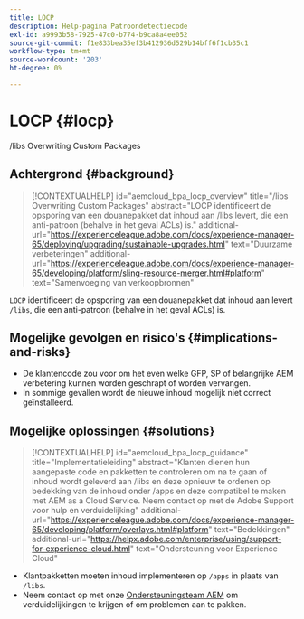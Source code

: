 ```yaml
---
title: LOCP
description: Help-pagina Patroondetectiecode
exl-id: a9993b58-7925-47c0-b774-b9ca8a4ee052
source-git-commit: f1e833bea35ef3b412936d529b14bff6f1cb35c1
workflow-type: tm+mt
source-wordcount: '203'
ht-degree: 0%

---
```


# LOCP {#locp}

/libs Overwriting Custom Packages

## Achtergrond {#background}

>[!CONTEXTUALHELP]
>id="aemcloud_bpa_locp_overview"
>title="/libs Overwriting Custom Packages"
>abstract="LOCP identificeert de opsporing van een douanepakket dat inhoud aan /libs levert, die een anti-patroon (behalve in het geval ACLs) is."
>additional-url="https://experienceleague.adobe.com/docs/experience-manager-65/deploying/upgrading/sustainable-upgrades.html" text="Duurzame verbeteringen"
>additional-url="https://experienceleague.adobe.com/docs/experience-manager-65/developing/platform/sling-resource-merger.html#platform" text="Samenvoeging van verkoopbronnen"

`LOCP` identificeert de opsporing van een douanepakket dat inhoud aan levert `/libs`, die een anti-patroon (behalve in het geval ACLs) is.

## Mogelijke gevolgen en risico&#39;s {#implications-and-risks}

* De klantencode zou voor om het even welke GFP, SP of belangrijke AEM verbetering kunnen worden geschrapt of worden vervangen.
* In sommige gevallen wordt de nieuwe inhoud mogelijk niet correct geïnstalleerd.

## Mogelijke oplossingen {#solutions}

>[!CONTEXTUALHELP]
>id="aemcloud_bpa_locp_guidance"
>title="Implementatieleiding"
>abstract="Klanten dienen hun aangepaste code en pakketten te controleren om na te gaan of inhoud wordt geleverd aan /libs en deze opnieuw te ordenen op bedekking van de inhoud onder /apps en deze compatibel te maken met AEM as a Cloud Service. Neem contact op met de Adobe Support voor hulp en verduidelijking"
>additional-url="https://experienceleague.adobe.com/docs/experience-manager-65/developing/platform/overlays.html#platform" text="Bedekkingen"
>additional-url="https://helpx.adobe.com/enterprise/using/support-for-experience-cloud.html" text="Ondersteuning voor Experience Cloud"

* Klantpakketten moeten inhoud implementeren op `/apps` in plaats van `/libs`.
* Neem contact op met onze [Ondersteuningsteam AEM](https://helpx.adobe.com/enterprise/using/support-for-experience-cloud.html) om verduidelijkingen te krijgen of om problemen aan te pakken.
